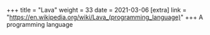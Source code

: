 +++
title = "Lava"
weight = 33
date = 2021-03-06
[extra]
link = "https://en.wikipedia.org/wiki/Lava_(programming_language)"
+++
A programming language

